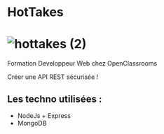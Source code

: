 # HotTakes
# ![hottakes (2)](https://user-images.githubusercontent.com/93862473/204465108-46de9c0d-fd10-4fc2-87d0-d9a2d4665370.png)



Formation Developpeur Web chez OpenClassrooms 

Créer une API REST sécurisée !


## Les techno utilisées :
* NodeJs + Express
* MongoDB
